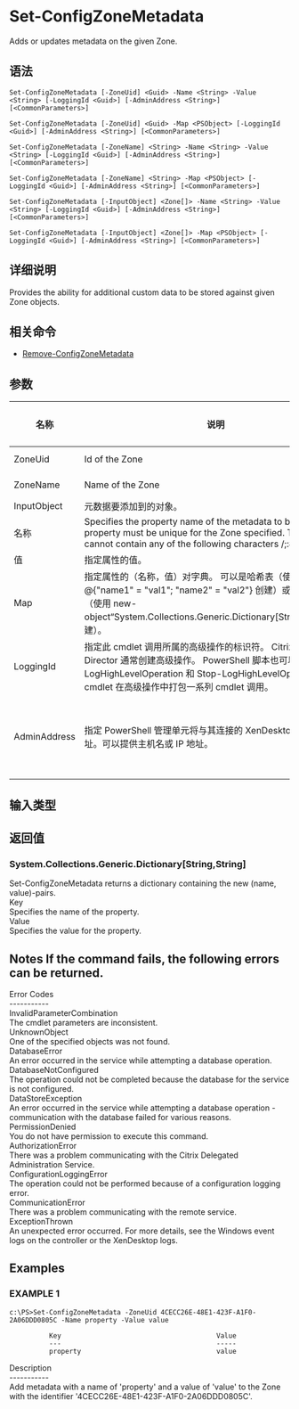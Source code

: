 # Set-ConfigZoneMetadata

Adds or updates metadata on the given Zone.

## 语法

    Set-ConfigZoneMetadata [-ZoneUid] <Guid> -Name <String> -Value <String> [-LoggingId <Guid>] [-AdminAddress <String>] [<CommonParameters>]
    
    Set-ConfigZoneMetadata [-ZoneUid] <Guid> -Map <PSObject> [-LoggingId <Guid>] [-AdminAddress <String>] [<CommonParameters>]
    
    Set-ConfigZoneMetadata [-ZoneName] <String> -Name <String> -Value <String> [-LoggingId <Guid>] [-AdminAddress <String>] [<CommonParameters>]
    
    Set-ConfigZoneMetadata [-ZoneName] <String> -Map <PSObject> [-LoggingId <Guid>] [-AdminAddress <String>] [<CommonParameters>]
    
    Set-ConfigZoneMetadata [-InputObject] <Zone[]> -Name <String> -Value <String> [-LoggingId <Guid>] [-AdminAddress <String>] [<CommonParameters>]
    
    Set-ConfigZoneMetadata [-InputObject] <Zone[]> -Map <PSObject> [-LoggingId <Guid>] [-AdminAddress <String>] [<CommonParameters>]
    

## 详细说明

Provides the ability for additional custom data to be stored against given Zone objects.

## 相关命令

- [Remove-ConfigZoneMetadata](Remove-ConfigZoneMetadata.html)

## 参数

| 名称           | 说明                                                                                                                                                                                    | 是否必需？  | 管道输入                           | 默认值                                   |
| ------------ | ------------------------------------------------------------------------------------------------------------------------------------------------------------------------------------- | ------ | ------------------------------ | ------------------------------------- |
| ZoneUid      | Id of the Zone                                                                                                                                                                        | true   | true (ByValue, ByPropertyName) |                                       |
| ZoneName     | Name of the Zone                                                                                                                                                                      | true   | true (ByValue, ByPropertyName) |                                       |
| InputObject  | 元数据要添加到的对象。                                                                                                                                                                           | true   | true (ByValue)                 |                                       |
| 名称           | Specifies the property name of the metadata to be added. The property must be unique for the Zone specified. The property cannot contain any of the following characters \/;:#.*?=<> | []()"' | true                           | false |                               |
| 值            | 指定属性的值。                                                                                                                                                                               | true   | false                          |                                       |
| Map          | 指定属性的（名称，值）对字典。 可以是哈希表（使用 @{"name1" = "val1"; "name2" = "val2"} 创建）或字符串字典（使用 new-object“System.Collections.Generic.Dictionary[String,String]”创建）。                                     | true   | true (ByValue)                 |                                       |
| LoggingId    | 指定此 cmdlet 调用所属的高级操作的标识符。 Citrix Studio 和 Director 通常创建高级操作。 PowerShell 脚本也可以借助 Start-LogHighLevelOperation 和 Stop-LogHighLevelOperation cmdlet 在高级操作中打包一系列 cmdlet 调用。                | false  | false                          |                                       |
| AdminAddress | 指定 PowerShell 管理单元将与其连接的 XenDesktop 控制器的地址。可以提供主机名或 IP 地址。                                                                                                                            | false  | false                          | Localhost。一旦有 cmdlet 提供了某个值，此值将变为默认值。 |

## 输入类型

### 

## 返回值

### System.Collections.Generic.Dictionary[String,String]  
Set-ConfigZoneMetadata returns a dictionary containing the new (name, value)-pairs.  
Key <string>  
Specifies the name of the property.  
Value <string>  
Specifies the value for the property.

## Notes If the command fails, the following errors can be returned.  
Error Codes  
\---\---\-----  
InvalidParameterCombination  
The cmdlet parameters are inconsistent.  
UnknownObject  
One of the specified objects was not found.  
DatabaseError  
An error occurred in the service while attempting a database operation.  
DatabaseNotConfigured  
The operation could not be completed because the database for the service is not configured.  
DataStoreException  
An error occurred in the service while attempting a database operation - communication with the database failed for various reasons.  
PermissionDenied  
You do not have permission to execute this command.  
AuthorizationError  
There was a problem communicating with the Citrix Delegated Administration Service.  
ConfigurationLoggingError  
The operation could not be performed because of a configuration logging error.  
CommunicationError  
There was a problem communicating with the remote service.  
ExceptionThrown  
An unexpected error occurred. For more details, see the Windows event logs on the controller or the XenDesktop logs.

## Examples

### EXAMPLE 1

    c:\PS>Set-ConfigZoneMetadata -ZoneUid 4CECC26E-48E1-423F-A1F0-2A06DDD0805C -Name property -Value value
    
              Key                                       Value
              ---                                       -----
              property                                  value
    

Description  
\---\---\-----  
Add metadata with a name of 'property' and a value of 'value' to the Zone with the identifier '4CECC26E-48E1-423F-A1F0-2A06DDD0805C'.